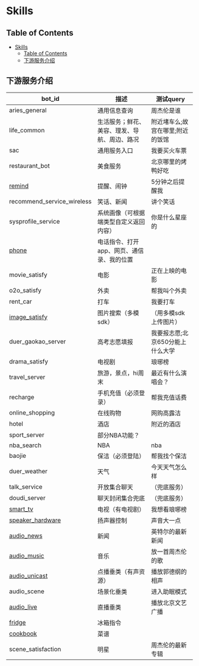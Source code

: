 # Skills

## Table of Contents


   * [Skills](#skills)
      * [Table of Contents](#table-of-contents)
      * [下游服务介绍](#下游服务介绍)


## 下游服务介绍

bot_id|描述|测试query
------|----|---------
aries_general|通用信息查询|周杰伦是谁
life_common|生活服务；鲜花、美容、理发、导航、周边、路况|附近堵车么;故宫在哪里;附近的饭馆
sac|通用服务入口|我要买火车票
restaurant_bot|美食服务|北京哪里的烤鸭好吃
[remind](bot/remind.md)|提醒、闹钟|5分钟之后提醒我
recommend_service_wireless|笑话、新闻|讲个笑话
sysprofile_service|系统画像（可根据端类型自定义返回内容）|你是什么星座的
[phone](bot/phone.md)|电话指令、打开app、网页、通信录、我的位置|
movie_satisfy|电影|正在上映的电影
o2o_satisfy|外卖|帮我叫个外卖
rent_car|打车|我要打车
[image_satisfy](bot/image_satisfy.md)|图片搜索（多模sdk）|（用多模sdk上传图片）
duer_gaokao_server|高考志愿填报|我要报志愿;北京650分能上什么大学
drama_satisfy|电视剧|琅琊榜
travel_server|旅游，景点，hi周末|最近有什么演唱会？
recharge|手机充值（必须登录）|帮我充值话费
online_shopping|在线购物|网购高露洁
hotel|酒店|附近的酒店
sport_server|部分NBA功能？|
nba_search|NBA|nba
baojie|保洁（必须登陆）|帮我找个保洁
duer_weather|天气|今天天气怎么样
talk_service|开放集合聊天|（兜底服务）
doudi_server|聊天封闭集合兜底|（兜底服务）
[smart_tv](bot/smart_tv.md)|电视（有电视剧）|我想看琅琊榜
[speaker_hardware](bot/speaker_hardware.md)|扬声器控制|声音大一点
[audio_news](bot/audio_news.md)|新闻|英特尔的最新新闻
[audio_music](bot/audio_music.md)|音乐|放一首周杰伦的歌
[audio_unicast](bot/audio_unicast.md)|点播垂类（有声资源）|播放郭德纲的相声
audio_scene|场景化垂类|进入助眠模式
[audio_live](bot/audio_live.md)|直播垂类|播放北京文艺广播
[fridge](bot/fridge.md)|冰箱指令|
[cookbook](bot/cookbook.md)|菜谱|
scene_satisfaction|明星|周杰伦的最新专辑


